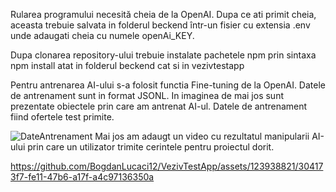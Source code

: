 Rularea programului necesită cheia de la OpenAI. Dupa ce ati primit cheia, aceasta trebuie salvata in folderul beckend într-un fisier cu extensia .env unde adaugati cheia cu numele openAi_KEY.

Dupa clonarea repository-ului trebuie instalate pachetele npm prin sintaxa npm install atat in folderul beckend cat si in vezivtestapp

Pentru antrenarea AI-ului s-a folosit functia Fine-tuning de la OpenAI. Datele de antrenament sunt in format JSONL. In imaginea de mai jos sunt prezentate obiectele prin care am antrenat AI-ul. Datele de antrenament fiind ofertele test primite.

![DateAntrenament](https://github.com/BogdanLucaci12/VezivTestApp/assets/123938821/85e065fb-555f-4f91-9b3e-5e0bb975ec62)
Mai jos am adaugt un video cu rezultatul manipularii AI-ului prin care un utilizator trimite cerintele pentru proiectul dorit.

https://github.com/BogdanLucaci12/VezivTestApp/assets/123938821/304173f7-fe11-47b6-a17f-a4c97136350a

